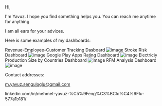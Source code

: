 Hi, 


I'm Yavuz. 
I hope you find something helps you. You can reach me anytime for anything. 


I am all ears for your advices.

Here is some examples of my dashboards:

Revenue-Employee-Customer Tracking Dasboard
![image](https://user-images.githubusercontent.com/108932053/184178964-3c59a5e2-af4b-4c31-a084-65a8bc383717.png)
Stroke Risk Dashboard
![image](https://user-images.githubusercontent.com/108932053/184177739-d8e2f63f-9dd5-4023-a2ee-e000e9949f27.png)
Google Play Apps Rating Dashboard
![image](https://user-images.githubusercontent.com/108932053/184177957-2508cf5b-5784-4ba8-8cd0-21328685e8cc.png)
Electriciy Production Size by Countries Dashboard
![image](https://user-images.githubusercontent.com/108932053/184178782-9c8779f2-8718-46e5-b74e-3f6e65a619e4.png)
RFM Analysis Dashboard
![image](https://user-images.githubusercontent.com/108932053/184179062-dc501a6b-7c13-43c9-b97e-26dca4a522ce.png)


Contact addresses:

m.yavuz.senguloglu@gmail.com

linkedin.com/in/mehmet-yavuz-%C5%9Feng%C3%BClo%C4%9Flu-577a1b181/

